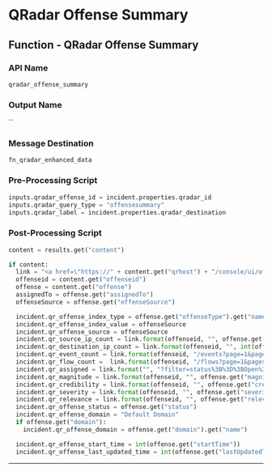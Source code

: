 <!--
    DO NOT MANUALLY EDIT THIS FILE
    THIS FILE IS AUTOMATICALLY GENERATED WITH resilient-sdk codegen
    Generated with resilient-sdk v48.2.4321
-->

# QRadar Offense Summary

## Function - QRadar Offense Summary

### API Name
`qradar_offense_summary`

### Output Name
``

### Message Destination
`fn_qradar_enhanced_data`

### Pre-Processing Script
```python
inputs.qradar_offense_id = incident.properties.qradar_id
inputs.qradar_query_type = "offensesummary"
inputs.qradar_label = incident.properties.qradar_destination
```

### Post-Processing Script
```python
content = results.get("content")

if content:
  link = "<a href=\"https://" + content.get("qrhost") + "/console/ui/offenses/{0}{1}\" target=\"_blank\">{2}</a>"
  offenseid = content.get("offenseid")
  offense = content.get("offense")
  assignedTo = offense.get("assignedTo")
  offenseSource = offense.get("offenseSource")

  incident.qr_offense_index_type = offense.get("offenseType").get("name")
  incident.qr_offense_index_value = offenseSource
  incident.qr_offense_source = offenseSource
  incident.qr_source_ip_count = link.format(offenseid, "", offense.get("sourceCount"))
  incident.qr_destination_ip_count = link.format(offenseid, "", int(offense.get("remoteDestinationCount")) + int(offense.get("localDestinationCount")))
  incident.qr_event_count = link.format(offenseid, "/events?page=1&pagesize=10", offense.get("eventCount"))
  incident.qr_flow_count =  link.format(offenseid, "/flows?page=1&pagesize=10", offense.get("flowCount"))
  incident.qr_assigned = link.format("", "?filter=status%3B%3D%3BOpen%3BOPEN&filter=assignedTo%3B%3D%3B%3B{}&page=1&pagesize=10".format(assignedTo if assignedTo else ""), assignedTo) if assignedTo else "Unassigned"
  incident.qr_magnitude = link.format(offenseid, "", offense.get("magnitude"))
  incident.qr_credibility = link.format(offenseid, "", offense.get("credibility"))
  incident.qr_severity = link.format(offenseid, "", offense.get("severity"))
  incident.qr_relevance = link.format(offenseid, "", offense.get("relevance"))
  incident.qr_offense_status = offense.get("status")
  incident.qr_offense_domain = "Default Domain"
  if offense.get("domain"):
    incident.qr_offense_domain = offense.get("domain").get("name")

  incident.qr_offense_start_time = int(offense.get("startTime"))
  incident.qr_offense_last_updated_time = int(offense.get("lastUpdatedTime"))
```

---

